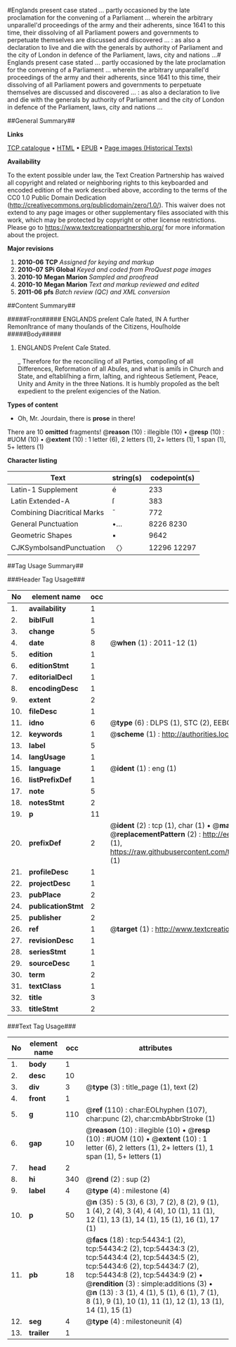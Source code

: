 #Englands present case stated ... partly occasioned by the late proclamation for the convening of a Parliament ... wherein the arbitrary unparallel'd proceedings of the army and their adherents, since 1641 to this time, their dissolving of all Parliament powers and governments to perpetuate themselves are discussed and discovered ... : as also a declaration to live and die with the generals by authority of Parliament and the city of London in defence of the Parliament, laws, city and nations ...#
Englands present case stated ... partly occasioned by the late proclamation for the convening of a Parliament ... wherein the arbitrary unparallel'd proceedings of the army and their adherents, since 1641 to this time, their dissolving of all Parliament powers and governments to perpetuate themselves are discussed and discovered ... : as also a declaration to live and die with the generals by authority of Parliament and the city of London in defence of the Parliament, laws, city and nations ...

##General Summary##

**Links**

[TCP catalogue](http://www.ota.ox.ac.uk/tcp/)  • 
[HTML](http://tei.it.ox.ac.uk/tcp/Texts-HTML/free/A38/A38418.html)  • 
[EPUB](http://tei.it.ox.ac.uk/tcp/Texts-EPUB/free/A38/A38418.epub) • 
[Page images (Historical Texts)](https://historicaltexts.jisc.ac.uk/eebo-12121474e)

**Availability**

To the extent possible under law, the Text Creation Partnership has waived all copyright and related or neighboring rights to this keyboarded and encoded edition of the work described above, according to the terms of the CC0 1.0 Public Domain Dedication (http://creativecommons.org/publicdomain/zero/1.0/). This waiver does not extend to any page images or other supplementary files associated with this work, which may be protected by copyright or other license restrictions. Please go to https://www.textcreationpartnership.org/ for more information about the project.

**Major revisions**

1. __2010-06__ __TCP__ *Assigned for keying and markup*
1. __2010-07__ __SPi Global__ *Keyed and coded from ProQuest page images*
1. __2010-10__ __Megan Marion__ *Sampled and proofread*
1. __2010-10__ __Megan Marion__ *Text and markup reviewed and edited*
1. __2011-06__ __pfs__ *Batch review (QC) and XML conversion*

##Content Summary##

#####Front#####
ENGLANDS preſent Caſe ſtated, IN A further Remonſtrance of many thouſands of the Citizens, Houſholde
#####Body#####

1. ENGLANDS Preſent Caſe Stated.

    _ Therefore for the reconciling of all Parties, compoſing of all Differences, Reformation of all Abuſes, and what is amiſs in Church and State, and eſtabliſhing a firm, laſting, and righteous Setlement, Peace, Unity and Amity in the three Nations. It is humbly propoſed as the beſt expedient to the preſent exigencies of the Nation.

**Types of content**

  * Oh, Mr. Jourdain, there is **prose** in there!

There are 10 **omitted** fragments! 
 @__reason__ (10) : illegible (10)  •  @__resp__ (10) : #UOM (10)  •  @__extent__ (10) : 1 letter (6), 2 letters (1), 2+ letters (1), 1 span (1), 5+ letters (1)

**Character listing**


|Text|string(s)|codepoint(s)|
|---|---|---|
|Latin-1 Supplement|é|233|
|Latin Extended-A|ſ|383|
|Combining             Diacritical Marks|̄|772|
|General Punctuation|•…|8226 8230|
|Geometric Shapes|▪|9642|
|CJKSymbolsandPunctuation|〈〉|12296 12297|

##Tag Usage Summary##

###Header Tag Usage###

|No|element name|occ|attributes|
|---|---|---|---|
|1.|__availability__|1||
|2.|__biblFull__|1||
|3.|__change__|5||
|4.|__date__|8| @__when__ (1) : 2011-12 (1)|
|5.|__edition__|1||
|6.|__editionStmt__|1||
|7.|__editorialDecl__|1||
|8.|__encodingDesc__|1||
|9.|__extent__|2||
|10.|__fileDesc__|1||
|11.|__idno__|6| @__type__ (6) : DLPS (1), STC (2), EEBO-CITATION (1), OCLC (1), VID (1)|
|12.|__keywords__|1| @__scheme__ (1) : http://authorities.loc.gov/ (1)|
|13.|__label__|5||
|14.|__langUsage__|1||
|15.|__language__|1| @__ident__ (1) : eng (1)|
|16.|__listPrefixDef__|1||
|17.|__note__|5||
|18.|__notesStmt__|2||
|19.|__p__|11||
|20.|__prefixDef__|2| @__ident__ (2) : tcp (1), char (1)  •  @__matchPattern__ (2) : ([0-9\-]+):([0-9IVX]+) (1), (.+) (1)  •  @__replacementPattern__ (2) : http://eebo.chadwyck.com/downloadtiff?vid=$1&page=$2 (1), https://raw.githubusercontent.com/textcreationpartnership/Texts/master/tcpchars.xml#$1 (1)|
|21.|__profileDesc__|1||
|22.|__projectDesc__|1||
|23.|__pubPlace__|2||
|24.|__publicationStmt__|2||
|25.|__publisher__|2||
|26.|__ref__|1| @__target__ (1) : http://www.textcreationpartnership.org/docs/. (1)|
|27.|__revisionDesc__|1||
|28.|__seriesStmt__|1||
|29.|__sourceDesc__|1||
|30.|__term__|2||
|31.|__textClass__|1||
|32.|__title__|3||
|33.|__titleStmt__|2||


###Text Tag Usage###

|No|element name|occ|attributes|
|---|---|---|---|
|1.|__body__|1||
|2.|__desc__|10||
|3.|__div__|3| @__type__ (3) : title_page (1), text (2)|
|4.|__front__|1||
|5.|__g__|110| @__ref__ (110) : char:EOLhyphen (107), char:punc (2), char:cmbAbbrStroke (1)|
|6.|__gap__|10| @__reason__ (10) : illegible (10)  •  @__resp__ (10) : #UOM (10)  •  @__extent__ (10) : 1 letter (6), 2 letters (1), 2+ letters (1), 1 span (1), 5+ letters (1)|
|7.|__head__|2||
|8.|__hi__|340| @__rend__ (2) : sup (2)|
|9.|__label__|4| @__type__ (4) : milestone (4)|
|10.|__p__|50| @__n__ (35) : 5 (3), 6 (3), 7 (2), 8 (2), 9 (1), 1 (4), 2 (4), 3 (4), 4 (4), 10 (1), 11 (1), 12 (1), 13 (1), 14 (1), 15 (1), 16 (1), 17 (1)|
|11.|__pb__|18| @__facs__ (18) : tcp:54434:1 (2), tcp:54434:2 (2), tcp:54434:3 (2), tcp:54434:4 (2), tcp:54434:5 (2), tcp:54434:6 (2), tcp:54434:7 (2), tcp:54434:8 (2), tcp:54434:9 (2)  •  @__rendition__ (3) : simple:additions (3)  •  @__n__ (13) : 3 (1), 4 (1), 5 (1), 6 (1), 7 (1), 8 (1), 9 (1), 10 (1), 11 (1), 12 (1), 13 (1), 14 (1), 15 (1)|
|12.|__seg__|4| @__type__ (4) : milestoneunit (4)|
|13.|__trailer__|1||
